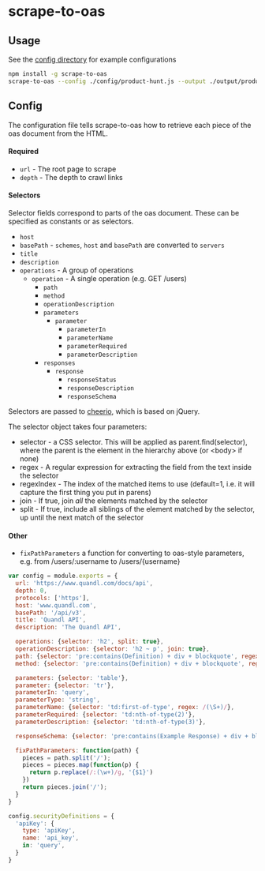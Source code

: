 # scrape-to-oas

## Usage
See the [config directory](config) for example configurations

```bash
npm install -g scrape-to-oas
scrape-to-oas --config ./config/product-hunt.js --output ./output/product-hunt.oas.yaml --verbose
```

## Config

The configuration file tells scrape-to-oas how to retrieve each piece of the oas document from the HTML.

#### Required
* `url` - The root page to scrape
* `depth` - The depth to crawl links

#### Selectors
Selector fields correspond to parts of the oas document. These can be specified as constants or as selectors.
* `host`
* `basePath` - `schemes`, `host` and `basePath` are converted to `servers`
* `title`
* `description`
* `operations` - A group of operations
  * `operation` - A single operation (e.g. GET /users)
    * `path`
    * `method`
    * `operationDescription`
    * `parameters`
      * `parameter`
        * `parameterIn`
        * `parameterName`
        * `parameterRequired`
        * `parameterDescription`
    * `responses`
      * `response`
        * `responseStatus`
        * `responseDescription`
        * `responseSchema`

Selectors are passed to [cheerio](https://github.com/cheeriojs/cheerio), which is based on jQuery.

The selector object takes four parameters:
* selector - a CSS selector. This will be applied as parent.find(selector), where the parent is the element in the hierarchy above (or &lt;body&gt; if none)
* regex - A regular expression for extracting the field from the text inside the selector
* regexIndex - The index of the matched items to use (default=1, i.e. it will capture the first thing you put in parens)
* join - If true, join *all* the elements matched by the selector
* split - If true, include all siblings of the element matched by the selector, up until the next match of the selector

#### Other

* `fixPathParameters` a function for converting to oas-style parameters, e.g. from /users/:username to /users/{username}

```js
var config = module.exports = {
  url: 'https://www.quandl.com/docs/api',
  depth: 0,
  protocols: ['https'],
  host: 'www.quandl.com',
  basePath: '/api/v3',
  title: 'Quandl API',
  description: 'The Quandl API',

  operations: {selector: 'h2', split: true},
  operationDescription: {selector: 'h2 ~ p', join: true},
  path: {selector: 'pre:contains(Definition) + div + blockquote', regex: /\w+ https:\/\/www.quandl.com\/api\/v3(\/\S*)/},
  method: {selector: 'pre:contains(Definition) + div + blockquote', regex: /(\w+) https:\/\/www.quandl.com\/api\/v3\/\S*/},

  parameters: {selector: 'table'},
  parameter: {selector: 'tr'},
  parameterIn: 'query',
  parameterType: 'string',
  parameterName: {selector: 'td:first-of-type', regex: /(\S+)/},
  parameterRequired: {selector: 'td:nth-of-type(2)'},
  parameterDescription: {selector: 'td:nth-of-type(3)'},

  responseSchema: {selector: 'pre:contains(Example Response) + div + blockquote', isExample: true},

  fixPathParameters: function(path) {
    pieces = path.split('/');
    pieces = pieces.map(function(p) {
      return p.replace(/:(\w+)/g, '{$1}')
    })
    return pieces.join('/');
  }
}

config.securityDefinitions = {
  'apiKey': {
    type: 'apiKey',
    name: 'api_key',
    in: 'query',
  }
}
```
